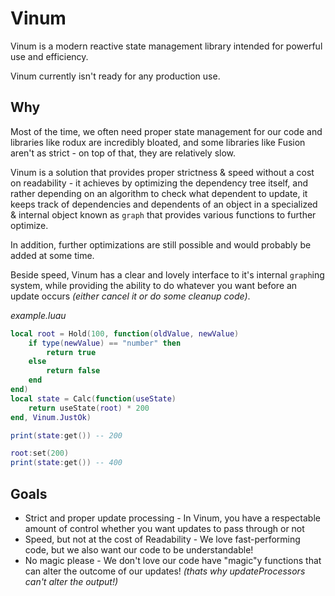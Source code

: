 # Vinum
Vinum is a modern reactive state management library intended for powerful use and efficiency.

Vinum currently isn't ready for any production use. 

## Why

Most of the time, we often need proper state management for our code and libraries like rodux are incredibly bloated, and some libraries like Fusion aren't as strict - on top of that, they are relatively slow.

Vinum is a solution that provides proper strictness & speed without a cost on readability - it achieves by optimizing the dependency tree itself, and rather depending on an algorithm to check what dependent to update, it keeps track of dependencies and dependents of an object in a specialized & internal object known as `graph` that provides various functions to further optimize. 

In addition, further optimizations are still possible and would probably be added at some time.

Beside speed, Vinum has a clear and lovely interface to it's internal `graph`ing system, while providing the ability to do whatever you want before an update occurs *(either cancel it or do some cleanup code)*.

*example.luau*
```lua
local root = Hold(100, function(oldValue, newValue)
    if type(newValue) == "number" then
        return true
    else
        return false
    end
end)
local state = Calc(function(useState)
    return useState(root) * 200
end, Vinum.JustOk)

print(state:get()) -- 200

root:set(200)
print(state:get()) -- 400
```

## Goals

* Strict and proper update processing - In Vinum, you have a respectable amount of control whether you want updates to pass through or not
* Speed, but not at the cost of Readability - We love fast-performing code, but we also want our code to be understandable!
* No magic please - We don't love our code have "magic"y functions that can alter the outcome of our updates! *(thats why updateProcessors can't alter the output!)*
